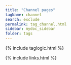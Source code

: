 ```yaml
---
title: "Channel pages"
tagName: channel
search: exclude
permalink: tag_channel.html
sidebar: mydoc_sidebar
folder: tags
---
```

{% include taglogic.html %}

{% include links.html %}
